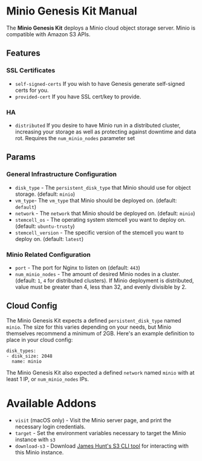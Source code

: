 # Minio Genesis Kit Manual

The **Minio Genesis Kit** deploys a Minio cloud object storage server. Minio is
compatible with Amazon S3 APIs.

## Features

### SSL Certificates
* `self-signed-certs` If you wish to have Genesis generate self-signed certs for
you.
* `provided-cert` If you have SSL cert/key to provide.

### HA
* `distributed` If you desire to have Minio run in a distributed cluster, increasing
  your storage as well as protecting against downtime and data rot. Requires the `num_minio_nodes` parameter set

## Params

### General Infrastructure Configuration
* `disk_type` - The `persistent_disk_type` that Minio
  should use for object storage.  (default: `minio`)
* `vm_type`- The `vm_type` that Minio should be
  deployed on. (default: `default`) 
* `network` - The `network` that Minio should be
  deployed on. (default: `minio`)
* `stemcell_os` - The operating system stemcell you
  want to deploy on. (default: `ubuntu-trusty`)
* `stemcell_version` - The specific version of the stemcell
  you want to deploy on. (default: `latest`)

### Minio Related Configuration
* `port` -  The port for Nginx to listen on (default: `443`)
* `num_minio_nodes` - The amount of desired Minio nodes in a
  cluster. (default: `1`, `4` for distributed clusters). If
  Minio deployment is distributed, value must be greater than
  4, less than 32, and evenly divisible by 2.
## Cloud Config
The Minio Genesis Kit expects a defined `persistent_disk_type` named `minio`.
The size for this varies depending on your needs, but Minio themselves recommend
a minimum of 2GB. Here's an example definition to place in your cloud config:
```
disk_types:
- disk_size: 2048
  name: minio
```

The Minio Genesis Kit also expected a defined `network` named `minio` with at least
1 IP, or `num_minio_nodes` IPs.

# Available Addons
* `visit` (macOS only) - Visit the Minio server page, and print the necessary
  login credentials.
* `target` - Set the environment variables necessary to target the Minio instance
  with `s3`
* `download-s3` - Download [James Hunt's S3 CLI tool](https://github.com/jhunt/s3)
  for interacting with this Minio instance.
